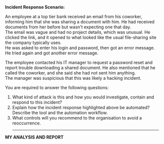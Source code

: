 **Incident Response Scenario:**<br>
                                 
An employee at a top tier bank received an email from his coworker, informing him that she was sharing a document with him. He had received documents from her before but wasn't expecting one that day.<br>
The email was vague and had no project details, which was unusual. He clicked the link, and it opened to what looked like the usual file-sharing site the company typically uses.<br>
He was asked to enter his login and password, then got an error message. He tried again and got another error message.<br>

The employee contacted his IT manager to request a password reset and report trouble downloading a shared document. He also mentioned that he called the coworker, and she said she had not sent him anything.<br>
The manager was suspicious that this was likely a hacking incident.<br>

You are required to answer the following questions:<br>

1. What kind of attack is this and how you would investigate, contain and respond to this incident?<br>
2. Explain how the incident response highlighted above be automated? Describe the tool and the automation workflow.<br>
3. What controls will you recommend to the organisation to avoid a reoccurrence.<hr>

**MY ANALYSIS AND REPORT**<br>
  
